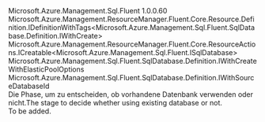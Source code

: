 <Type Name="IWithExistingDatabase" FullName="Microsoft.Azure.Management.Sql.Fluent.SqlDatabase.Definition.IWithExistingDatabase">
  <TypeSignature Language="C#" Value="public interface IWithExistingDatabase : Microsoft.Azure.Management.ResourceManager.Fluent.Core.Resource.Definition.IDefinitionWithTags&lt;Microsoft.Azure.Management.Sql.Fluent.SqlDatabase.Definition.IWithCreate&gt;, Microsoft.Azure.Management.ResourceManager.Fluent.Core.ResourceActions.ICreatable&lt;Microsoft.Azure.Management.Sql.Fluent.ISqlDatabase&gt;, Microsoft.Azure.Management.Sql.Fluent.SqlDatabase.Definition.IWithCreateWithElasticPoolOptions, Microsoft.Azure.Management.Sql.Fluent.SqlDatabase.Definition.IWithSourceDatabaseId" />
  <TypeSignature Language="ILAsm" Value=".class public interface auto ansi abstract IWithExistingDatabase implements class Microsoft.Azure.Management.ResourceManager.Fluent.Core.Resource.Definition.IDefinitionWithTags`1&lt;class Microsoft.Azure.Management.Sql.Fluent.SqlDatabase.Definition.IWithCreate&gt;, class Microsoft.Azure.Management.ResourceManager.Fluent.Core.ResourceActions.ICreatable`1&lt;class Microsoft.Azure.Management.Sql.Fluent.ISqlDatabase&gt;, class Microsoft.Azure.Management.ResourceManager.Fluent.Core.ResourceActions.IIndexable, class Microsoft.Azure.Management.Sql.Fluent.SqlDatabase.Definition.IWithCollation, class Microsoft.Azure.Management.Sql.Fluent.SqlDatabase.Definition.IWithCreateWithElasticPoolOptions, class Microsoft.Azure.Management.Sql.Fluent.SqlDatabase.Definition.IWithCreateWithLessOptions, class Microsoft.Azure.Management.Sql.Fluent.SqlDatabase.Definition.IWithMaxSizeBytes, class Microsoft.Azure.Management.Sql.Fluent.SqlDatabase.Definition.IWithSourceDatabaseId" />
  <TypeSignature Language="DocId" Value="T:Microsoft.Azure.Management.Sql.Fluent.SqlDatabase.Definition.IWithExistingDatabase" />
  <TypeSignature Language="VB.NET" Value="Public Interface IWithExistingDatabase&#xA;Implements ICreatable(Of ISqlDatabase), IDefinitionWithTags(Of IWithCreate), IWithCreateWithElasticPoolOptions, IWithSourceDatabaseId" />
  <TypeSignature Language="F#" Value="type IWithExistingDatabase = interface&#xA;    interface IWithSourceDatabaseId&#xA;    interface IWithCreateWithElasticPoolOptions&#xA;    interface IWithCollation&#xA;    interface IWithMaxSizeBytes&#xA;    interface IWithCreateWithLessOptions&#xA;    interface ICreatable&lt;ISqlDatabase&gt;&#xA;    interface IIndexable&#xA;    interface IDefinitionWithTags&lt;IWithCreate&gt;" />
  <AssemblyInfo>
    <AssemblyName>Microsoft.Azure.Management.Sql.Fluent</AssemblyName>
    <AssemblyVersion>1.0.0.60</AssemblyVersion>
  </AssemblyInfo>
  <Interfaces>
    <Interface>
      <InterfaceName>Microsoft.Azure.Management.ResourceManager.Fluent.Core.Resource.Definition.IDefinitionWithTags&lt;Microsoft.Azure.Management.Sql.Fluent.SqlDatabase.Definition.IWithCreate&gt;</InterfaceName>
    </Interface>
    <Interface>
      <InterfaceName>Microsoft.Azure.Management.ResourceManager.Fluent.Core.ResourceActions.ICreatable&lt;Microsoft.Azure.Management.Sql.Fluent.ISqlDatabase&gt;</InterfaceName>
    </Interface>
    <Interface>
      <InterfaceName>Microsoft.Azure.Management.Sql.Fluent.SqlDatabase.Definition.IWithCreateWithElasticPoolOptions</InterfaceName>
    </Interface>
    <Interface>
      <InterfaceName>Microsoft.Azure.Management.Sql.Fluent.SqlDatabase.Definition.IWithSourceDatabaseId</InterfaceName>
    </Interface>
  </Interfaces>
  <Docs>
    <summary>
            <span data-ttu-id="c367e-101">Die Phase, um zu entscheiden, ob vorhandene Datenbank verwenden oder nicht.</span><span class="sxs-lookup"><span data-stu-id="c367e-101">The stage to decide whether using existing database or not.</span></span>
            </summary>
    <remarks>To be added.</remarks>
  </Docs>
  <Members />
</Type>